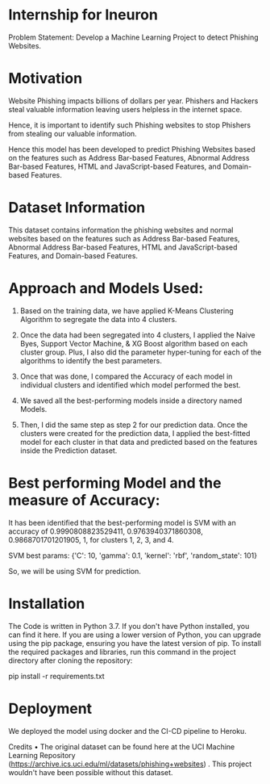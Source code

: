 # Internship for Ineuron

Problem Statement: Develop a Machine Learning Project to detect Phishing Websites. 

# Motivation

Website Phishing impacts billions of dollars per year. Phishers and Hackers steal valuable information leaving users helpless in the internet space. 

Hence, it is important to identify such Phishing websites to stop Phishers from stealing our valuable information. 

Hence this model has been developed to predict Phishing Websites based on the features such as Address Bar-based Features, Abnormal Address Bar-based Features, HTML and JavaScript-based Features, and Domain-based Features. 

# Dataset Information

This dataset contains information the phishing websites and normal websites based on the features such as Address Bar-based Features, Abnormal Address Bar-based Features, HTML and JavaScript-based Features, and Domain-based Features. 

# Approach and Models Used: 

1. Based on the training data, we have applied K-Means Clustering Algorithm to segregate the data into 4 clusters. 

2. Once the data had been segregated into 4 clusters, I applied the Naive Byes, Support Vector Machine, & XG Boost algorithm based on each cluster group. Plus, I also did the parameter hyper-tuning for each of the algorithms to identify the best parameters. 

3. Once that was done, I compared the Accuracy of each model in individual clusters and identified which model performed the best. 

4. We saved all the best-performing models inside a directory named Models. 

5. Then, I did the same step as step 2 for our prediction data. Once the clusters were created for the prediction data, I applied the best-fitted model for each cluster in that data and predicted based on the features inside the Prediction dataset. 

# Best performing Model and the measure of Accuracy: 

It has been identified that the best-performing model is SVM with an accuracy of 0.9990808823529411, 0.9763940371860308, 0.9868701701201905, 1, for clusters 1, 2, 3, and 4. 

SVM best params: {'C': 10, 'gamma': 0.1, 'kernel': 'rbf', 'random_state': 101}

So, we will be using SVM for prediction. 

# Installation

The Code is written in Python 3.7. 
If you don't have Python installed, you can find it here. 
If you are using a lower version of Python, you can upgrade using the pip package, ensuring you have the latest version of pip.
To install the required packages and libraries, run this command in the project directory after cloning the repository:

pip install -r requirements.txt

# Deployment

We deployed the model using docker and the CI-CD pipeline to Heroku. 

Credits
•	The original dataset can be found here at the UCI Machine Learning Repository (https://archive.ics.uci.edu/ml/datasets/phishing+websites) . This project wouldn't have been possible without this dataset.



